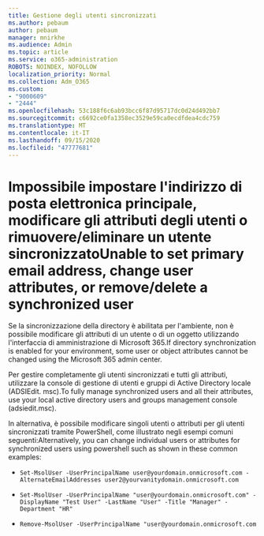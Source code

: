 ```yaml
---
title: Gestione degli utenti sincronizzati
ms.author: pebaum
author: pebaum
manager: mnirkhe
ms.audience: Admin
ms.topic: article
ms.service: o365-administration
ROBOTS: NOINDEX, NOFOLLOW
localization_priority: Normal
ms.collection: Adm_O365
ms.custom:
- "9000609"
- "2444"
ms.openlocfilehash: 53c188f6c6ab93bcc6f87d95717dc0d24d492bb7
ms.sourcegitcommit: c6692ce0fa1358ec3529e59ca0ecdfdea4cdc759
ms.translationtype: MT
ms.contentlocale: it-IT
ms.lasthandoff: 09/15/2020
ms.locfileid: "47777681"
---
```

# <a name="unable-to-set-primary-email-address-change-user-attributes-or-removedelete-a-synchronized-user"></a><span data-ttu-id="4a02b-102">Impossibile impostare l'indirizzo di posta elettronica principale, modificare gli attributi degli utenti o rimuovere/eliminare un utente sincronizzato</span><span class="sxs-lookup"><span data-stu-id="4a02b-102">Unable to set primary email address, change user attributes, or remove/delete a synchronized user</span></span>

<span data-ttu-id="4a02b-103">Se la sincronizzazione della directory è abilitata per l'ambiente, non è possibile modificare gli attributi di un utente o di un oggetto utilizzando l'interfaccia di amministrazione di Microsoft 365.</span><span class="sxs-lookup"><span data-stu-id="4a02b-103">If directory synchronization is enabled for your environment, some user or object attributes cannot be changed using the Microsoft 365 admin center.</span></span>

<span data-ttu-id="4a02b-104">Per gestire completamente gli utenti sincronizzati e tutti gli attributi, utilizzare la console di gestione di utenti e gruppi di Active Directory locale (ADSIEdit. msc).</span><span class="sxs-lookup"><span data-stu-id="4a02b-104">To fully manage synchronized users and all their attributes, use your local active directory users and groups management console (adsiedit.msc).</span></span>  

<span data-ttu-id="4a02b-105">In alternativa, è possibile modificare singoli utenti o attributi per gli utenti sincronizzati tramite PowerShell, come illustrato negli esempi comuni seguenti:</span><span class="sxs-lookup"><span data-stu-id="4a02b-105">Alternatively, you can change individual users or attributes for synchronized users using powershell such as shown in these common examples:</span></span> 
- `Set-MsolUser -UserPrincipalName user@yourdomain.onmicrosoft.com -AlternateEmailAddresses user2@yourvanitydomain.onmicrosoft.com`

- `Set-MsolUser -UserPrincipalName "user@yourdomain.onmicrosoft.com" -DisplayName "Test User" -LastName "User" -Title "Manager" -Department "HR"`

- `Remove-MsolUser -UserPrincipalName "user@yourdomain.onmicrosoft.com`
